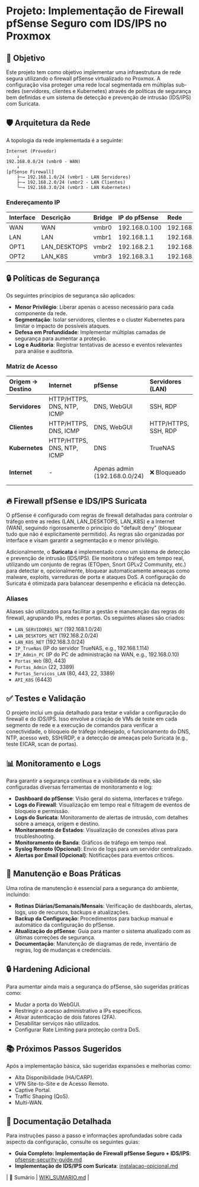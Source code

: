 # Projeto: Implementação de Firewall pfSense Seguro com IDS/IPS no Proxmox

## 🎯 Objetivo

Este projeto tem como objetivo implementar uma infraestrutura de rede segura utilizando o firewall pfSense virtualizado no Proxmox. A configuração visa proteger uma rede local segmentada em múltiplas sub-redes (servidores, clientes e Kubernetes) através de políticas de segurança bem definidas e um sistema de detecção e prevenção de intrusão (IDS/IPS) com Suricata.

## 🛡️ Arquitetura da Rede

A topologia da rede implementada é a seguinte:

```
Internet (Provedor)
    ↓
192.168.0.0/24 (vmbr0 - WAN)
    ↓
[pfSense Firewall]
    ├─→ 192.168.1.0/24 (vmbr1 - LAN Servidores)
    ├─→ 192.168.2.0/24 (vmbr2 - LAN Clientes)
    └─→ 192.168.3.0/24 (vmbr3 - LAN Kubernetes)
```

### Endereçamento IP

| Interface    | Descrição   | Bridge | IP do pfSense | Rede             | IPv6  | Função     |
| :----------- | :---------- | :----- | :------------- | :--------------- | :---- | :--------- |
| WAN          | WAN         | vmbr0  | 192.168.0.100  | 192.168.0.0/24   | -     | Internet   |
| LAN          | LAN         | vmbr1  | 192.168.1.1    | 192.168.1.0/24   | Track | Servidores |
| OPT1         | LAN_DESKTOPS| vmbr2  | 192.168.2.1    | 192.168.2.0/24   | -     | Clientes   |
| OPT2         | LAN_K8S     | vmbr3  | 192.168.3.1    | 192.168.3.0/24   | -     | Kubernetes |

## 🔒 Políticas de Segurança

Os seguintes princípios de segurança são aplicados:

-   **Menor Privilégio**: Liberar apenas o acesso necessário para cada componente da rede.
-   **Segmentação**: Isolar servidores, clientes e o cluster Kubernetes para limitar o impacto de possíveis ataques.
-   **Defesa em Profundidade**: Implementar múltiplas camadas de segurança para aumentar a proteção.
-   **Log e Auditoria**: Registrar tentativas de acesso e eventos relevantes para análise e auditoria.

### Matriz de Acesso

| Origem → Destino | Internet | pfSense | Servidores (LAN) | Clientes (Desktops) | Kubernetes (LAN_K8S) |
| :--------------- | :------- | :------ | :--------------- | :------------------ | :------------------- |
| **Servidores**   | HTTP/HTTPS, DNS, NTP, ICMP | DNS, WebGUI | SSH, RDP | ❌ Bloqueado | API K8S |
| **Clientes**     | HTTP/HTTPS, DNS, ICMP | DNS, WebGUI | HTTP/HTTPS, SSH, RDP | Entre si OK | ❌ Bloqueado |
| **Kubernetes**   | HTTP/HTTPS, DNS, NTP, ICMP | DNS | TrueNAS | ❌ Bloqueado | Interno OK |
| **Internet**     | - | Apenas admin (192.168.0.0/24) | ❌ Bloqueado | ❌ Bloqueado | Apenas NAT/Port Forward |

## 🔥 Firewall pfSense e IDS/IPS Suricata

O pfSense é configurado com regras de firewall detalhadas para controlar o tráfego entre as redes (LAN, LAN_DESKTOPS, LAN_K8S) e a Internet (WAN), seguindo rigorosamente o princípio do "default deny" (bloquear tudo que não é explicitamente permitido). As regras são organizadas por interface e visam garantir a segmentação e o menor privilégio.

Adicionalmente, o **Suricata** é implementado como um sistema de detecção e prevenção de intrusão (IDS/IPS). Ele monitora o tráfego em tempo real, utilizando um conjunto de regras (ETOpen, Snort GPLv2 Community, etc.) para detectar e, opcionalmente, bloquear automaticamente ameaças como malware, exploits, varreduras de porta e ataques DoS. A configuração do Suricata é otimizada para balancear desempenho e eficácia na detecção.

### Aliases

Aliases são utilizados para facilitar a gestão e manutenção das regras do firewall, agrupando IPs, redes e portas. Os seguintes aliases são criados:

-   `LAN_SERVIDORES_NET` (192.168.1.0/24)
-   `LAN_DESKTOPS_NET` (192.168.2.0/24)
-   `LAN_K8S_NET` (192.168.3.0/24)
-   `IP_TrueNas` (IP do servidor TrueNAS, e.g., 192.168.1.114)
-   `IP_Admin_PC` (IP do PC de administração na WAN, e.g., 192.168.0.10)
-   `Portas_Web` (80, 443)
-   `Portas_Admin` (22, 3389)
-   `Portas_Servicos_LAN` (80, 443, 22, 3389)
-   `API_K8S` (6443)

## ✅ Testes e Validação

O projeto inclui um guia detalhado para testar e validar a configuração do firewall e do IDS/IPS. Isso envolve a criação de VMs de teste em cada segmento de rede e a execução de comandos para verificar a conectividade, o bloqueio de tráfego indesejado, o funcionamento do DNS, NTP, acesso web, SSH/RDP, e a detecção de ameaças pelo Suricata (e.g., teste EICAR, scan de portas).

## 📊 Monitoramento e Logs

Para garantir a segurança contínua e a visibilidade da rede, são configuradas diversas ferramentas de monitoramento e log:

-   **Dashboard do pfSense**: Visão geral do sistema, interfaces e tráfego.
-   **Logs do Firewall**: Visualização em tempo real e filtragem de eventos de bloqueio e permissão.
-   **Logs do Suricata**: Monitoramento de alertas de intrusão, com detalhes sobre a ameaça, origem e destino.
-   **Monitoramento de Estados**: Visualização de conexões ativas para troubleshooting.
-   **Monitoramento de Banda**: Gráficos de tráfego em tempo real.
-   **Syslog Remoto (Opcional)**: Envio de logs para um servidor centralizado.
-   **Alertas por Email (Opcional)**: Notificações para eventos críticos.

## 🔧 Manutenção e Boas Práticas

Uma rotina de manutenção é essencial para a segurança do ambiente, incluindo:

-   **Rotinas Diárias/Semanais/Mensais**: Verificação de dashboards, alertas, logs, uso de recursos, backups e atualizações.
-   **Backup da Configuração**: Procedimentos para backup manual e automático da configuração do pfSense.
-   **Atualização do pfSense**: Guia para manter o sistema atualizado com as últimas correções de segurança.
-   **Documentação**: Manutenção de diagramas de rede, inventário de regras, log de mudanças e credenciais.

## 🔒 Hardening Adicional

Para aumentar ainda mais a segurança do pfSense, são sugeridas práticas como:

-   Mudar a porta do WebGUI.
-   Restringir o acesso administrativo a IPs específicos.
-   Ativar autenticação de dois fatores (2FA).
-   Desabilitar serviços não utilizados.
-   Configurar Rate Limiting para proteção contra DoS.

## 📚 Próximos Passos Sugeridos

Após a implementação básica, são sugeridas expansões e melhorias como:

-   Alta Disponibilidade (HA/CARP).
-   VPN Site-to-Site e de Acesso Remoto.
-   Captive Portal.
-   Traffic Shaping (QoS).
-   Multi-WAN.

## 📖 Documentação Detalhada

Para instruções passo a passo e informações aprofundadas sobre cada aspecto da configuração, consulte os seguintes guias:

-   **Guia Completo: Implementação de Firewall pfSense Seguro + IDS/IPS**: [pfsense-security-guide.md](pfsense-security-guide.md)
-   **Implementação de IDS/IPS com Suricata**: [instalacao-opicional.md](instalacao-opicional.md)


| 🏁 Sumário | [WIKI_SUMARIO.md](WIKI_SUMARIO.md) |
